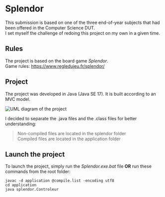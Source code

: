 # Splendor

This submission is based on one of the three end-of-year subjects that had been offered in the Computer Science DUT.  
I set myself the challenge of redoing this project on my own in a given time.

## Rules 

The project is based on the board game *Splendor*.  
Game rules: https://www.regledujeu.fr/splendor/

## Project  

The project was developed in Java (Java SE 17). It is built according to an MVC model.  

![UML diagram of the project](https://nicolas-vero.fr/img/projets/splendor/diagramme_uml.png)

I decided to separate the .java files and the .class files for better understanding: 
> Non-compiled files are located in the splendor folder  
> Compiled files are located in the application folder



## Launch the project 

To launch the project, simply run the *Splendor.exe.bat* file **OR** run these commands from the root folder:
```
javac -d application @compile.list -encoding utf8
cd application
java splendor.Controleur
```
